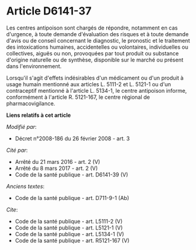# Article D6141-37

Les centres antipoison sont chargés de répondre, notamment en cas d'urgence, à toute demande d'évaluation des risques et à
toute demande d'avis ou de conseil concernant le diagnostic, le pronostic et le traitement des intoxications humaines,
accidentelles ou volontaires, individuelles ou collectives, aiguës ou non, provoquées par tout produit ou substance d'origine
naturelle ou de synthèse, disponible sur le marché ou présent dans l'environnement. 

Lorsqu'il s'agit d'effets indésirables d'un médicament ou d'un produit à usage humain mentionné aux articles L. 5111-2 et L.
5121-1 ou d'un contraceptif mentionné à l'article L. 5134-1, le centre antipoison informe, conformément à l'article R.
5121-167, le centre régional de pharmacovigilance.

**Liens relatifs à cet article**

_Modifié par_:

  - Décret n°2008-186 du 26 février 2008 - art. 3

_Cité par_:

  - Arrêté du 21 mars 2016 - art. 2 (V)
  - Arrêté du 8 mars 2017 - art. 2 (V)
  - Code de la santé publique - art. D6141-39 (V)

_Anciens textes_:

  - Code de la santé publique - art. D711-9-1 (Ab)

_Cite_:

  - Code de la santé publique - art. L5111-2 (V)
  - Code de la santé publique - art. L5121-1 (V)
  - Code de la santé publique - art. L5134-1 (V)
  - Code de la santé publique - art. R5121-167 (V)
